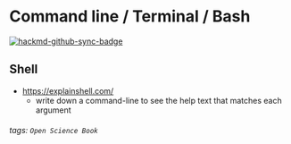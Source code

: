 # Command line / Terminal / Bash

[![hackmd-github-sync-badge](https://hackmd.io/ZhiMnJZzTBeZBaLIrz6wHQ/badge)](https://hackmd.io/ZhiMnJZzTBeZBaLIrz6wHQ)



## Shell

* https://explainshell.com/
    * write down a command-line to see the help text that matches each argument


###### tags: `Open Science Book`

